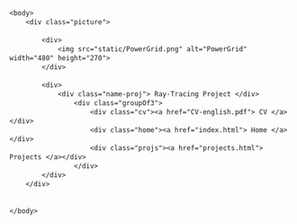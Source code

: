 
<html>
    <head>
        <title> RayTracer Project </title>
        <link rel="stylesheet" href="styles.css">
    </head>

    <body>
        <div class="picture">
        
            <div> 
                <img src="static/PowerGrid.png" alt="PowerGrid" width="480" height="270">
            </div>

            <div>
                <div class="name-proj"> Ray-Tracing Project </div>
                    <div class="groupOf3">
                        <div class="cv"><a href="CV-english.pdf"> CV </a></div>
                        <div class="home"><a href="index.html"> Home </a></div>
                        <div class="projs"><a href="projects.html"> Projects </a></div>
                    </div>
            </div>
        </div>


    </body>

</html>
